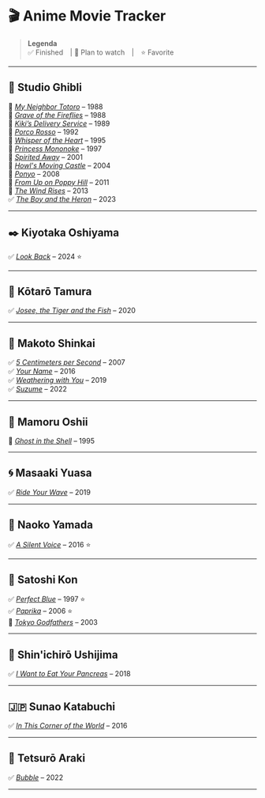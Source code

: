 # 🎬 Anime Movie Tracker

> **Legenda**  
> ✅ Finished | 📌 Plan to watch | ⭐ Favorite  

---

## 🌿 Studio Ghibli
📌 [*My Neighbor Totoro*](https://animepahe.ru/play/bb0df009-af74-605d-f3f0-4787a4b202cf/9d0c47405008d9fac78b1a59ab89e49f84703529cac78eafdb1eec56c93695a6) – 1988  
📌 [*Grave of the Fireflies*](https://animepahe.ru/play/4660b1b4-4ec7-1346-ec3f-b77f6fa36e80/79282ce9a1e7594f4e263fa10e1df2ed016983aa437eab59f02d766ed811b7f5) – 1988  
📌 [*Kiki’s Delivery Service*](https://animepahe.ru/play/efb05b39-b2c2-2acf-84c0-b9927292085b/ea3c38ca0272c42d6ed0f2853531d8768f434878cdecae3b52745b8b451dd9f7) – 1989  
📌 [*Porco Rosso*](https://animepahe.ru/play/37a1da97-ebb0-113d-adee-d8979c648e6a/6acaf03f0ce21c0afc6d5491f3b5a673da84ce90a1f7b3d5eaf72f5d59520cba) – 1992  
📌 [*Whisper of the Heart*](https://archive.org/details/nonton-whisper-of-the-heart-1995) – 1995  
📌 [*Princess Mononoke*](https://animepahe.ru/play/9aef1d8b-764b-9aaa-9a64-05f162963727/1adf86f404de209f1aba3dae14e935658546210c7cf77275ac9040ff3519364a) – 1997  
📌 [*Spirited Away*](https://animepahe.ru/play/294d4393-45d6-54a3-566f-f407a71ea8df/4e26290fc90f55cd0ebac1c72f05af03398133a09a3b9e072b203058c60d9509) – 2001  
📌 [*Howl's Moving Castle*](https://www.animesaturn.cx/watch?file=GE-NpM5JDj7xi) – 2004  
📌 [*Ponyo*](https://animepahe.ru/play/730a0b29-94fc-29d3-4b6c-4c9c4522d1ac/fafa082485675b2d5a2a483eb5775cc83a852fc8f46d0ab1672d5caf1bed10ca) – 2008  
📌 [*From Up on Poppy Hill*](https://animepahe.ru/play/d5e0647e-06fb-6fc7-87c0-24c99e674cac/6dcbd974e6120b332191d6bc7174d800e853d58927561a37f17e03676d15d0fd) – 2011  
📌 [*The Wind Rises*](https://animepahe.ru/play/279f1e25-5abc-4b9b-d9f5-8e3059029c11/01bcbd86d631a6b5361950c58974d5dd7a092b484339ca84bc006c5e04e2a2bb) – 2013  
✅ [*The Boy and the Heron*](https://www.animesaturn.cx/watch?file=2_QiLmb9Zpgkw) – 2023  

---

## ✒️ Kiyotaka Oshiyama  
✅ [*Look Back*](https://www.animesaturn.cx/watch?file=DEjp0cmcTDVEj) – 2024 ⭐  

---

## 💐 Kōtarō Tamura  
✅ [*Josee, the Tiger and the Fish*](https://www.animesaturn.cx/watch?file=N-UfhBN_u-g5c) – 2020  

---

## 🌌 Makoto Shinkai  
✅ [*5 Centimeters per Second*](https://www.animesaturn.cx/watch?file=68EwGD2ZeVkM4) – 2007  
✅ [*Your Name*](https://www.animesaturn.cx/watch?file=7jitl1c4P7b) – 2016  
✅ [*Weathering with You*](https://www.animesaturn.cx/watch?file=OsDOsCFi2VR71) – 2019  
✅ [*Suzume*](https://www.animesaturn.cx/watch?file=cizrQmr211H4) – 2022  

---

## 🧠 Mamoru Oshii  
📌 [*Ghost in the Shell*](https://www.animesaturn.cx/watch?file=ravQclGzx_iLP) – 1995  

---

## 🌀 Masaaki Yuasa  
✅ [*Ride Your Wave*](https://www.animesaturn.cx/watch?file=wQTpTF378Ttoe) – 2019  

---

## 🌸 Naoko Yamada  
✅ [*A Silent Voice*](https://www.animesaturn.cx/watch?file=5BiByEOE1uxZH) – 2016 ⭐  

---

## 🧠 Satoshi Kon  
✅ [*Perfect Blue*](https://www.animesaturn.cx/watch?file=B9fiIC9PoVf-) – 1997 ⭐  
✅ [*Paprika*](https://www.bilibili.tv/en/video/2006988724) – 2006 ⭐  
📌 [*Tokyo Godfathers*](https://www.bilibili.tv/en/video/4790704041361920?bstar_from=bstar-web.ugc-video-detail.related-recommend.all) – 2003  

---

## 💖 Shin'ichirō Ushijima  
✅ [*I Want to Eat Your Pancreas*](https://www.animesaturn.cx/watch?file=F7Z-1nL69quUA) – 2018  

---

## 🇯🇵 Sunao Katabuchi  
✅ [*In This Corner of the World*](https://www.animesaturn.cx/watch?file=Whemy2Cr46xl7) – 2016  

---

## 🌊 Tetsurō Araki  
✅ [*Bubble*](https://www.animesaturn.cx/watch?file=9_4Wo3V5D3NbR) – 2022  

---



